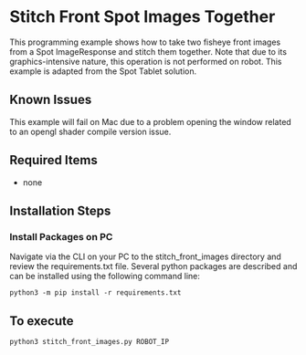 <!--
Copyright (c) 2023 Boston Dynamics, Inc.  All rights reserved.

Downloading, reproducing, distributing or otherwise using the SDK Software
is subject to the terms and conditions of the Boston Dynamics Software
Development Kit License (20191101-BDSDK-SL).
-->

# Stitch Front Spot Images Together

This programming example shows how to take two fisheye front images from a Spot ImageResponse and stitch them together. Note that due to its graphics-intensive nature, this operation is not performed on robot. This example is adapted from the Spot Tablet solution.

## Known Issues

This example will fail on Mac due to a problem opening the window related to an opengl shader compile version issue.

## Required Items

- none

## Installation Steps

### Install Packages on PC

Navigate via the CLI on your PC to the stitch_front_images directory and review the requirements.txt file. Several python packages are described and can be installed using the following command line:

```
python3 -m pip install -r requirements.txt
```

## To execute

```
python3 stitch_front_images.py ROBOT_IP
```
